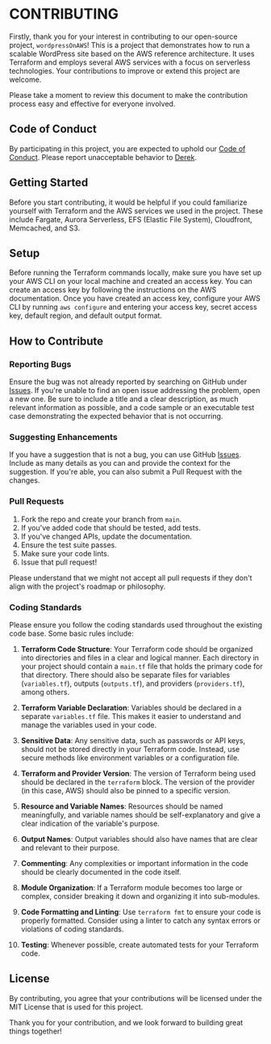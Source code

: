 # CONTRIBUTING

Firstly, thank you for your interest in contributing to our open-source project, `wordpressOnAWS`! This is a project that demonstrates how to run a scalable WordPress site based on the AWS reference architecture. It uses Terraform and employs several AWS services with a focus on serverless technologies. Your contributions to improve or extend this project are welcome.

Please take a moment to review this document to make the contribution process easy and effective for everyone involved.

## Code of Conduct

By participating in this project, you are expected to uphold our [Code of Conduct](CODE_OF_CONDUCT.md). Please report unacceptable behavior to [Derek](https://github.com/h2ouw8n4).

## Getting Started

Before you start contributing, it would be helpful if you could familiarize yourself with Terraform and the AWS services we used in the project. These include Fargate, Aurora Serverless, EFS (Elastic File System), Cloudfront, Memcached, and S3.

## Setup

Before running the Terraform commands locally, make sure you have set up your AWS CLI on your local machine and created an access key. You can create an access key by following the instructions on the AWS documentation. Once you have created an access key, configure your AWS CLI by running `aws configure` and entering your access key, secret access key, default region, and default output format.

## How to Contribute

### Reporting Bugs

Ensure the bug was not already reported by searching on GitHub under [Issues](https://github.com/h2ouw8n4/wordpressOnAWS/issues). If you're unable to find an open issue addressing the problem, open a new one. Be sure to include a title and a clear description, as much relevant information as possible, and a code sample or an executable test case demonstrating the expected behavior that is not occurring.

### Suggesting Enhancements

If you have a suggestion that is not a bug, you can use GitHub [Issues](https://github.com/h2ouw8n4/wordpressOnAWS/issues). Include as many details as you can and provide the context for the suggestion. If you're able, you can also submit a Pull Request with the changes.

### Pull Requests

1. Fork the repo and create your branch from `main`.
2. If you've added code that should be tested, add tests.
3. If you've changed APIs, update the documentation.
4. Ensure the test suite passes.
5. Make sure your code lints.
6. Issue that pull request!

Please understand that we might not accept all pull requests if they don't align with the project's roadmap or philosophy.

### Coding Standards

Please ensure you follow the coding standards used throughout the existing code base. Some basic rules include:

1. **Terraform Code Structure**: Your Terraform code should be organized into directories and files in a clear and logical manner. Each directory in your project should contain a `main.tf` file that holds the primary code for that directory. There should also be separate files for variables (`variables.tf`), outputs (`outputs.tf`), and providers (`providers.tf`), among others.

2. **Terraform Variable Declaration**: Variables should be declared in a separate `variables.tf` file. This makes it easier to understand and manage the variables used in your code.

3. **Sensitive Data**: Any sensitive data, such as passwords or API keys, should not be stored directly in your Terraform code. Instead, use secure methods like environment variables or a configuration file.

4. **Terraform and Provider Version**: The version of Terraform being used should be declared in the `terraform` block. The version of the provider (in this case, AWS) should also be pinned to a specific version.

5. **Resource and Variable Names**: Resources should be named meaningfully, and variable names should be self-explanatory and give a clear indication of the variable's purpose.

6. **Output Names**: Output variables should also have names that are clear and relevant to their purpose.

7. **Commenting**: Any complexities or important information in the code should be clearly documented in the code itself.

8. **Module Organization**: If a Terraform module becomes too large or complex, consider breaking it down and organizing it into sub-modules.

9. **Code Formatting and Linting**: Use `terraform fmt` to ensure your code is properly formatted. Consider using a linter to catch any syntax errors or violations of coding standards.

10. **Testing**: Whenever possible, create automated tests for your Terraform code.

## License

By contributing, you agree that your contributions will be licensed under the MIT License that is used for this project.

Thank you for your contribution, and we look forward to building great things together!

